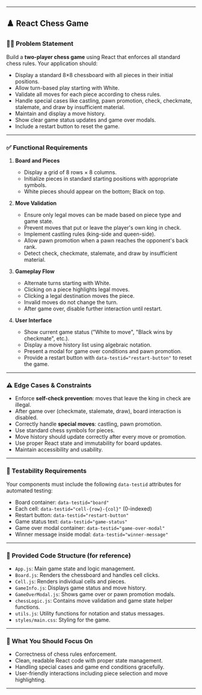 
---

## ♟️ React Chess Game

### 👨‍🎓 Problem Statement

Build a **two-player chess game** using React that enforces all standard chess rules. Your application should:

* Display a standard 8×8 chessboard with all pieces in their initial positions.
* Allow turn-based play starting with White.
* Validate all moves for each piece according to chess rules.
* Handle special cases like castling, pawn promotion, check, checkmate, stalemate, and draw by insufficient material.
* Maintain and display a move history.
* Show clear game status updates and game over modals.
* Include a restart button to reset the game.

---

### ✅ Functional Requirements

1. **Board and Pieces**

   * Display a grid of 8 rows × 8 columns.
   * Initialize pieces in standard starting positions with appropriate symbols.
   * White pieces should appear on the bottom; Black on top.

2. **Move Validation**

   * Ensure only legal moves can be made based on piece type and game state.
   * Prevent moves that put or leave the player's own king in check.
   * Implement castling rules (king-side and queen-side).
   * Allow pawn promotion when a pawn reaches the opponent's back rank.
   * Detect check, checkmate, stalemate, and draw by insufficient material.

3. **Gameplay Flow**

   * Alternate turns starting with White.
   * Clicking on a piece highlights legal moves.
   * Clicking a legal destination moves the piece.
   * Invalid moves do not change the turn.
   * After game over, disable further interaction until restart.

4. **User Interface**

   * Show current game status ("White to move", "Black wins by checkmate", etc.).
   * Display a move history list using algebraic notation.
   * Present a modal for game over conditions and pawn promotion.
   * Provide a restart button with `data-testid="restart-button"` to reset the game.

---

### ⚠️ Edge Cases & Constraints

* Enforce **self-check prevention**: moves that leave the king in check are illegal.
* After game over (checkmate, stalemate, draw), board interaction is disabled.
* Correctly handle **special moves**: castling, pawn promotion.
* Use standard chess symbols for pieces.
* Move history should update correctly after every move or promotion.
* Use proper React state and immutability for board updates.
* Maintain accessibility and usability.

---

### 🧪 Testability Requirements

Your components must include the following `data-testid` attributes for automated testing:

* Board container: `data-testid="board"`
* Each cell: `data-testid="cell-{row}-{col}"` (0-indexed)
* Restart button: `data-testid="restart-button"`
* Game status text: `data-testid="game-status"`
* Game over modal container: `data-testid="game-over-modal"`
* Winner message inside modal: `data-testid="winner-message"`

---

### 📁 Provided Code Structure (for reference)

* `App.js`: Main game state and logic management.
* `Board.js`: Renders the chessboard and handles cell clicks.
* `Cell.js`: Renders individual cells and pieces.
* `GameInfo.js`: Displays game status and move history.
* `GameOverModal.js`: Shows game over or pawn promotion modals.
* `chessLogic.js`: Contains move validation and game state helper functions.
* `utils.js`: Utility functions for notation and status messages.
* `styles/main.css`: Styling for the game.

---

### 🎯 What You Should Focus On

* Correctness of chess rules enforcement.
* Clean, readable React code with proper state management.
* Handling special cases and game end conditions gracefully.
* User-friendly interactions including piece selection and move highlighting.

---

